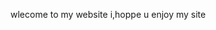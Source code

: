 <html>
<title>This is my web site</title>
<p>wlecome to my website i,hoppe u enjoy my site </p>
</html>
